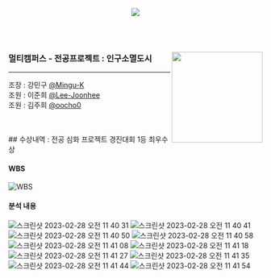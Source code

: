 <br><br>
<p align="center">
  <img src="https://readme-typing-svg.demolab.com/?lines=Welcome+to;Team3+GitHub!;&font=Oleo+Script&color=4974a5&size=42&center=true&vCenter=true&width=404&height=72&duration=4000&pause=1000">
</p>
<br><br>

<div>

<a href="https://github.com/imysh578"><img align="right" style="height:180px" src="https://github-readme-stats.vercel.app/api/top-langs/?username=oocho0&layout=compact&theme=default&hide_border=true" /></a>
  ### 멀티캠퍼스 - 전공프로젝트 : 인구소멸도시
  ---
  <p align="left"> 조장 : 강민구 <a href=https://github.com/Mingu-K> @Mingu-K </a><br>
조원 : 이준희 <a href=https://github.com/Lee-Joonhee> @Lee-Joonhee </a><br>
조원 : 김주희 <a href=https://github.com/oocho0> @oocho0 </a></p>
<br><br>
## 수상내역 : 전공 심화 프로젝트 경진대회 1등 최우수상

#### WBS
![WBS](https://user-images.githubusercontent.com/111566062/221739017-611fdd4f-fd0c-4582-ac6d-a26d9659754f.png)

#### 분석 내용
![스크린샷 2023-02-28 오전 11 40 31](https://user-images.githubusercontent.com/111566062/221739807-717259ab-efb6-4fcb-816a-6c04a79d10bd.png)
![스크린샷 2023-02-28 오전 11 40 41](https://user-images.githubusercontent.com/111566062/221739860-b0bca408-8cb3-46c6-a28b-f294d173bde3.png)
![스크린샷 2023-02-28 오전 11 40 50](https://user-images.githubusercontent.com/111566062/221739921-45dfbb13-f2cf-4306-96e7-2663e64e161d.png)
![스크린샷 2023-02-28 오전 11 40 58](https://user-images.githubusercontent.com/111566062/221739929-5cd9ef39-5bbf-4fa8-b897-1772ccafe846.png)
![스크린샷 2023-02-28 오전 11 41 08](https://user-images.githubusercontent.com/111566062/221739937-6aae62b5-0ab6-4dca-877b-155fbb191752.png)
![스크린샷 2023-02-28 오전 11 41 18](https://user-images.githubusercontent.com/111566062/221739945-8d5f440d-b2fe-4d2f-8967-623b2ff17486.png)
![스크린샷 2023-02-28 오전 11 41 27](https://user-images.githubusercontent.com/111566062/221739956-1450461e-0214-4b24-b038-2906fabc7623.png)
![스크린샷 2023-02-28 오전 11 41 35](https://user-images.githubusercontent.com/111566062/221739967-e38cb1ff-d1b1-4967-9379-b58dc977f28c.png)
![스크린샷 2023-02-28 오전 11 41 44](https://user-images.githubusercontent.com/111566062/221739974-2519bd27-ae8e-4e98-a207-5eafe830bc0b.png)
![스크린샷 2023-02-28 오전 11 41 54](https://user-images.githubusercontent.com/111566062/221739983-a292b02f-d45e-4adb-9ce6-4859ea0d7a0a.png)
</div>
